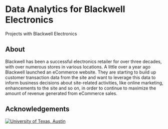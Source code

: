 # Data Analytics for Blackwell Electronics
Projects with Blackwell Electronics

<!-- ABOUT -->
## About
Blackwell has been a successful electronics retailer for over three decades, 
with over numerous stores in various locations. A little over a year ago 
Blackwell launched an eCommerce website. They are starting to build up customer 
transaction data from the site and want to leverage this data to inform business 
decisions about site-related activities, like online marketing, enhancements to 
the site and so on, in order to continue to maximize the amount of revenue 
generated from eCommerce sales.

<!-- ACKNOWLEDGEMENTS -->
## Acknowledgements
[![University of Texas, Austin][ut-logo]](ut-data)

<!-- MARKDOWN LINKS & IMAGES -->
<!-- https://www.markdownguide.org/basic-syntax/#reference-style-links -->
[product-screenshot]: images/screenshot.png
[ut-logo]: https://brand.utexas.edu/wp-content/themes/texasbrand/images/logos/utexas-primary-horizontal-logo.svg
[ut-data]: https://professionaled.utexas.edu/data-analytics-certificate-program
